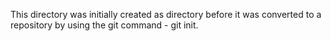 This directory was initially created as directory before it was converted to a repository by using the git command - git init.
